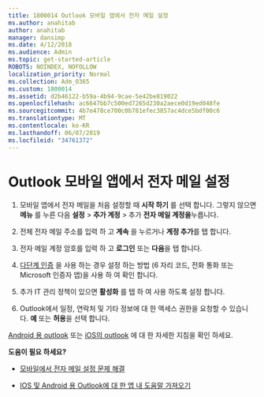 ```yaml
---
title: 1800014 Outlook 모바일 앱에서 전자 메일 설정
ms.author: anahitab
author: anahitab
manager: dansimp
ms.date: 4/12/2018
ms.audience: Admin
ms.topic: get-started-article
ROBOTS: NOINDEX, NOFOLLOW
localization_priority: Normal
ms.collection: Adm_O365
ms.custom: 1800014
ms.assetid: d2b46122-b59a-4b94-9cae-5e42be819022
ms.openlocfilehash: ac6647bb7c500ed7265d230a2aece0d19ed048fe
ms.sourcegitcommit: 4b7e478ce700c0b781efec3857ac4dce5bdf00c6
ms.translationtype: MT
ms.contentlocale: ko-KR
ms.lasthandoff: 06/07/2019
ms.locfileid: "34761372"
---
```

# <a name="set-up-email-in-the-outlook-mobile-app"></a>Outlook 모바일 앱에서 전자 메일 설정

1. 모바일 앱에서 전자 메일을 처음 설정할 때 **시작 하기** 를 선택 합니다. 그렇지 않으면 **메뉴** 를 누른 다음 **설정** \> **추가 계정** \> 추가 **전자 메일 계정을**누릅니다. 
    
2. 전체 전자 메일 주소를 입력 하 고 **계속** 을 누르거나 **계정 추가**를 탭 합니다.
    
3. 전자 메일 계정 암호를 입력 하 고 **로그인** 또는 **다음**을 탭 합니다. 
    
4. [다단계 인증](https://support.office.com/article/8f0454b2-f51a-4d9c-bcde-2c48e41621c6.aspx) 을 사용 하는 경우 설정 하는 방법 (6 자리 코드, 전화 통화 또는 Microsoft 인증자 앱)을 사용 하 여 확인 합니다. 
    
5. 추가 IT 관리 정책이 있으면 **활성화** 를 탭 하 여 사용 하도록 설정 합니다. 
    
6. Outlook에서 일정, 연락처 및 기타 정보에 대 한 액세스 권한을 요청할 수 있습니다. **예** 또는 **허용**을 선택 합니다. 
    
[Android 용 outlook](https://support.office.com/article/886db551-8dfa-4fd5-b835-f8e532091872.aspx) 또는 [iOS의 outlook](https://support.office.com/article/b2de2161-cc1d-49ef-9ef9-81acd1c8e234.aspx) 에 대 한 자세한 지침을 확인 하세요. 
  
 **도움이 필요 하세요?**
  
- [모바일에서 전자 메일 설정 문제 해결](https://support.office.com/article/a264ef01-9c88-48fb-9285-7017e4f31f02.aspx)
    
- [IOS 및 Android 용 Outlook에 대 한 앱 내 도움말 가져오기](https://support.office.com/article/218a22d1-9fa5-4889-b689-de1c63493243.aspx#ID0EAABAAA=Contact_Support)
    

